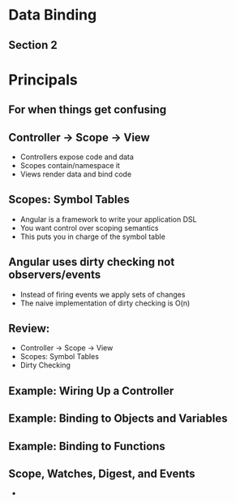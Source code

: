 # Data Binding
## Section 2



# Principals
## For when things get confusing


## Controller -> Scope -> View
- Controllers expose code and data
- Scopes contain/namespace it
- Views render data and bind code


## Scopes: Symbol Tables
- Angular is a framework to write your application DSL
- You want control over scoping semantics
- This puts you in charge of the symbol table


## Angular uses dirty checking not observers/events
- Instead of firing events we apply sets of changes
- The naive implementation of dirty checking is O(n)


## Review:
- Controller -> Scope -> View
- Scopes: Symbol Tables
- Dirty Checking



## Example: Wiring Up a Controller



## Example: Binding to Objects and Variables



## Example: Binding to Functions



## Scope, Watches, Digest, and Events
- 
